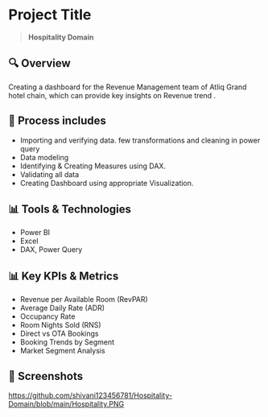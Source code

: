 # Project Title
> **Hospitality Domain**

## 🔍 Overview
Creating a dashboard for the Revenue Management team of Atliq Grand hotel chain, which can provide key insights on Revenue trend .

## 🧩 Process includes
- Importing and verifying data. few transformations and cleaning in power query
- Data modeling
- Identifying & Creating Measures using DAX.
- Validating all data
- Creating Dashboard using appropriate Visualization.

## 📊 Tools & Technologies
- Power BI
- Excel
- DAX, Power Query

## 📊 Key KPIs & Metrics
- Revenue per Available Room (RevPAR)
- Average Daily Rate (ADR)
- Occupancy Rate
- Room Nights Sold (RNS)
- Direct vs OTA Bookings
- Booking Trends by Segment
- Market Segment Analysis
  
## 📸 Screenshots
https://github.com/shivani123456781/Hospitality-Domain/blob/main/Hospitality.PNG
